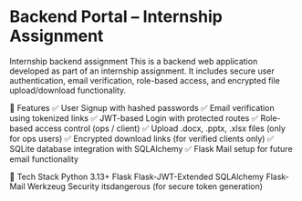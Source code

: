 # Backend Portal – Internship Assignment
Internship backend assignment
This is a backend web application developed as part of an internship assignment. It includes secure user authentication, email verification, role-based access, and encrypted file upload/download functionality.

🚀 Features
✅ User Signup with hashed passwords
✅ Email verification using tokenized links
✅ JWT-based Login with protected routes
✅ Role-based access control (ops / client)
✅ Upload .docx, .pptx, .xlsx files (only for ops users)
✅ Encrypted download links (for verified clients only)
✅ SQLite database integration with SQLAlchemy
✅ Flask Mail setup for future email functionality

🔧 Tech Stack
Python 3.13+
Flask
Flask-JWT-Extended
SQLAlchemy
Flask-Mail
Werkzeug Security
itsdangerous (for secure token generation)

